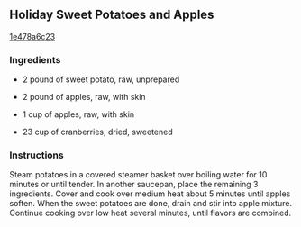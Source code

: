 ## Holiday Sweet Potatoes and Apples

[1e478a6c23](http://www.food.com/recipe/holiday-sweet-potatoes-and-apples-302192)

### Ingredients

 - 2 pound of sweet potato, raw, unprepared

 - 2 pound of apples, raw, with skin

 - 1 cup of apples, raw, with skin

 - 23 cup of cranberries, dried, sweetened

### Instructions

Steam potatoes in a covered steamer basket over boiling water for 10 minutes or until tender. In another saucepan, place the remaining 3 ingredients. Cover and cook over medium heat about 5 minutes until apples soften. When the sweet potatoes are done, drain and stir into apple mixture. Continue cooking over low heat several minutes, until flavors are combined.